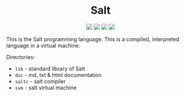 <h1 align="center">Salt</h1>

<p align="center">
    <img src="https://img.shields.io/badge/Language-C++-EF507D?style=flat-square">
    <img src="https://img.shields.io/badge/Version-0.1-00ccff?style=flat-square">
    <img src="https://img.shields.io/github/last-commit/EnderASz/Salt?label=Last%20commit&style=flat-square">
    <img src="https://img.shields.io/tokei/lines/github/EnderASz/Salt?label=Total%20lines&style=flat-square">
</p>


This is the Salt programming language. This is a compiled, interpreted language in a virtual machine.

Directories:
- `lib` - standard library of Salt
- `doc` - md, txt & html documentation
- `saltc` - salt compiler 
- `svm` - salt virtual machine 
